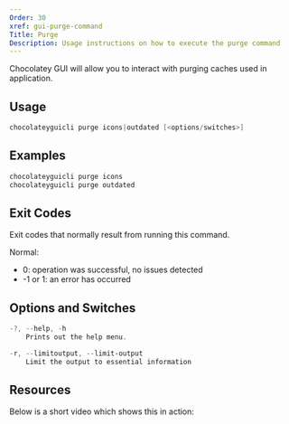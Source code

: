 ```yaml
---
Order: 30
xref: gui-purge-command
Title: Purge
Description: Usage instructions on how to execute the purge command
---
```


Chocolatey GUI will allow you to interact with purging caches used in application.

## Usage

```powershell
chocolateyguicli purge icons|outdated [<options/switches>]
```

## Examples

```powershell
chocolateyguicli purge icons
chocolateyguicli purge outdated
```

## Exit Codes

Exit codes that normally result from running this command.

Normal:

- 0: operation was successful, no issues detected
- -1 or 1: an error has occurred

## Options and Switches

```powershell
-?, --help, -h
    Prints out the help menu.

-r, --limitoutput, --limit-output
    Limit the output to essential information
```

## Resources

Below is a short video which shows this in action:
